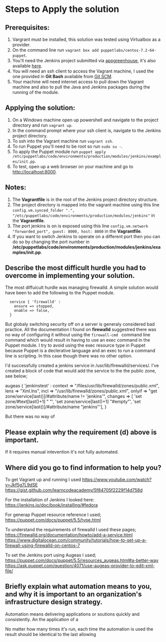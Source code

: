 # Steps to Apply the solution
## Prerequisites:
  1. Vargrant must be installed, this solution was tested using Virtualbox as a provider.
  2. On the command line run ```vagrant box add puppetlabs/centos-7.2-64-puppet```.
  3. You'll need the Jenkins project submitted via [appgreenhouse](https://app.greenhouse.io), it's also available [here](https://github.com/16c7x/jenkins).
  4. You will need an ssh client to access the Vagrant machine, I used the one provided in **Git Bash** available from [Git SCM](https://git-scm.com/).
  5. Your machine will need internet access to pull down the Vagrant machine and also to pull the Java and Jenkins packages during the running of the module. 

## Applying the solution:
  1. On a Windows machine open up powershell and navigate to the project directory and run ```vagrant up```.
  2. In the command prompt where your ssh client is, navigate to the Jenkins project directory.
  3. To ssh into the Vagrant machine run ```vagrant ssh```.
  4. To run Puppet you'll need to be root so run ```sudo su -```.
  5. To apply the Puppet module run ```puppet apply /etc/puppetlabs/code/environments/production/modules/jenkins/examples/init.pp```.
  6. To test, open up a web browser on your machine and go to [http://localhost:8000](http://localhost:8000).

## Notes:
  1. The **Vagrantfile** is in the root of the Jenkins project directory structure. 
  1. The project directory is mapped into the vagrant machine using this line ```config.vm.synced_folder ".", "/etc/puppetlabs/code/environments/production/modules/jenkins"``` in the **Vagrantfile**.
  2. The port jenkins is on is exposed using this line ```config.vm.network "forwarded_port", guest: 8000, host: 8000``` in the **Vagrantfile**. 
  3. If you want to switch Jenkins to operate on a different port then you can do so by changing the port number in **/etc/puppetlabs/code/environments/production/modules/jenkins/examples/init.pp**.  


## Describe the most difficult hurdle you had to overcome in implementing your solution.
The most diffuicult hurdle was managing firewalld.
A simple solution would have been to add the following to the Puppet module.
```
  service { 'firewalld' :
    ensure => stopped,
    enable => false,  
  }
```
But globaly switching security off on a server is generaly considered bad practice.
All the documentation I found on **firewalld** suggestred there was no way of configuring it without using the ```firewall-cmd ```  command line command which would result in having to use an exec command in the Puppet module. I try to avoid using the exec resource type in Puppet because Puppet is a declerative language and an exec to run a command line is scripting. In this case though there was no other option. 


I'd successfully created a jenkins service in /usr/lib/firewalld/services/.
I've created a block of code that would add the service to the the public zone, see below;

  augeas { 'jenkinstest' :
    context => "/files/usr/lib/firewalld/zones/public.xml",
    lens    => "Xml.lns",
    incl    => "/usr/lib/firewalld/zones/public.xml",
    onlyif  => "get zone/service[last()]/#attribute/name != 'jenkins'",
    changes => [
      'set zone/#text[last()+1] "  "',
      'set zone/service[last()+1] "#empty"',
      'set zone/service[last()]/#attribute/name "jenkins"'],
    }

But there was no way of 


## Please explain why the requirement (d) above is important.
If it requires manual intevention it's not fully automated.

## Where did you go to find information to help you?
To get Vagrant up and running I used
    https://www.youtube.com/watch?v=Jkf5g7L9dSE
    https://gist.github.com/learncodeacademy/5f84705f2229f14d758d

For the installation of Jenkins I looked here:
    https://jenkins.io/doc/book/installing/#fedora

For generap Puppet resource reference I used;
    https://puppet.com/docs/puppet/5.5/type.html

To understand the requirements of firewalld I used these pages;
    https://firewalld.org/documentation/howto/add-a-service.html
    https://www.digitalocean.com/community/tutorials/how-to-set-up-a-firewall-using-firewalld-on-centos-7

To set the Jenkins port using Augeas I used;
    https://puppet.com/docs/puppet/5.5/resources_augeas.html#a-better-way
    https://ask.puppet.com/question/4071/use-augeas-provider-to-edit-xml-file/



## Briefly explain what automation means to you, and why it is important to an organization's infrastructure design strategy.
Automation means delivering applications or soutions quickly and consistently.
An the application of a 


No matter how many times it's run, each time the automation is used the result should be identical to the last allowing 
